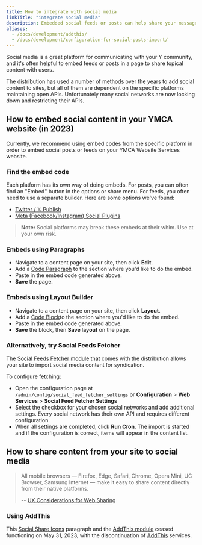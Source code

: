 ```yaml
---
title: How to integrate with social media
linkTitle: "integrate social media"
description: Embedded social feeds or posts can help share your message with users. 
aliases:
  - /docs/development/addthis/
  - /docs/development/configuration-for-social-posts-import/
---
```


Social media is a great platform for communicating with your Y community, and it's often helpful to embed feeds or posts in a page to share topical content with users. 

The distribution has used a number of methods over the years to add social content to sites, but all of them are dependent on the specific platforms maintaining open APIs. Unfortunately many social networks are now locking down and restricting their APIs.

## How to embed social content in your YMCA website (in 2023)

Currently, we recommend using embed codes from the specific platform in order to embed social posts or feeds on your YMCA Website Services website.

### Find the embed code

Each platform has its own way of doing embeds. For posts, you can often find an "Embed" button in the options or share menu. For feeds, you often need to use a separate builder. Here are some options we've found:

- [Twitter / 𝕏 Publish](https://publish.twitter.com/)
- [Meta (Facebook/Instagram) Social Plugins](https://developers.facebook.com/docs/plugins)

> **Note:** Social platforms may break these embeds at their whim. Use at your own risk.

### Embeds using Paragraphs

- Navigate to a content page on your site, then click **Edit**.
- Add a [Code Paragraph](../../user-documentation/paragraphs/code) to the section where you'd like to do the embed.
- Paste in the embed code generated above.
- **Save** the page.

### Embeds using Layout Builder

- Navigate to a content page on your site, then click **Layout**.
- Add a [Code Block](../../user-documentation/layout-builder/code)to the section where you'd like to do the embed.
- Paste in the embed code generated above.
- **Save** the block, then **Save layout** on the page.

### Alternatively, try Social Feeds Fetcher

The [Social Feeds Fetcher module](https://www.drupal.org/project/social_feed_fetcher) that comes with the distribution allows your site to import social media content for syndication.

To configure fetching:

- Open the configuration page at `/admin/config/social_feed_fetcher_settings` or **Configuration** > **Web Services** > **Social Feed Fetcher Settings**
- Select the checkbox for your chosen social networks and add additional settings. Every social network has their own API and requires different configuration.
- When all settings are completed, click **Run Cron**. The import is started and if the configuration is correct, items will appear in the content list.

## How to share content from your site to social media

> All mobile browsers — Firefox, Edge, Safari, Chrome, Opera Mini, UC Browser, Samsung Internet — make it easy to share content directly from their native platforms.
> 
> -- [UX Considerations for Web Sharing](https://css-tricks.com/ux-considerations-for-web-sharing/)

### Using AddThis

This [Social Share Icons](../../user-documentation/paragraphs/social-share-icons) paragraph and the [AddThis module](https://www.drupal.org/project/openy_addthis) ceased functioning on May 31, 2023, with the discontinuation of [AddThis](https://www.addthis.com/) services.